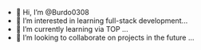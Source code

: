 - 👋 Hi, I’m @Burdo0308
- 👀 I’m interested in learning full-stack development...
- 🌱 I’m currently learning via TOP ...
- 💞️ I’m looking to collaborate on projects in the future ...

<!---
Burdo0308/Burdo0308 is a ✨ special ✨ repository because its `README.md` (this file) appears on your GitHub profile.
You can click the Preview link to take a look at your changes.
--->
